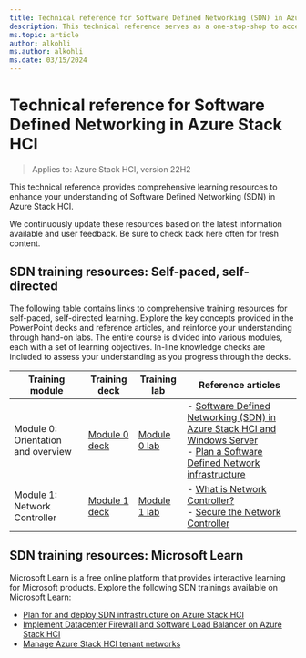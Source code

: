 ```yaml
---
title: Technical reference for Software Defined Networking (SDN) in Azure Stack HCI.
description: This technical reference serves as a one-stop-shop to access learning resources available for SDN.
ms.topic: article
author: alkohli
ms.author: alkohli
ms.date: 03/15/2024
---
```


# Technical reference for Software Defined Networking in Azure Stack HCI

> Applies to: Azure Stack HCI, version 22H2

This technical reference provides comprehensive learning resources to enhance your understanding of Software Defined Networking (SDN) in Azure Stack HCI.

We continuously update these resources based on the latest information available and user feedback. Be sure to check back here often for fresh content.

## SDN training resources: Self-paced, self-directed

The following table contains links to comprehensive training resources for self-paced, self-directed learning. Explore the key concepts provided in the PowerPoint decks and reference articles, and reinforce your understanding through hand-on labs. The entire course is divided into various modules, each with a set of learning objectives. In-line knowledge checks are included to assess your understanding as you progress through the decks.

| Training module | Training deck | Training lab | Reference articles |
|--|--|--|--|
| Module 0: Orientation and overview | [Module 0 deck](https://github.com/Azure-Samples/AzureStackHCI/blob/main/sdn-training/AzureStackHCI_SDN_Training_M0_Overview.pptx) | [Module 0 lab](https://github.com/Azure-Samples/AzureStackHCI/blob/main/sdn-training/AzureStackHCI_SDN_Training_Lab_M0_Overview.pdf)| - [Software Defined Networking (SDN) in Azure Stack HCI and Windows Server](../concepts/software-defined-networking.md) <br> - [Plan a Software Defined Network infrastructure](../concepts/plan-software-defined-networking-infrastructure.md) |
| Module 1: Network Controller | [Module 1 deck](https://github.com/Azure-Samples/AzureStackHCI/blob/main/sdn-training/AzureStackHCI_SDN_Training_M1_Network_Controller.pptx)| [Module 1 lab](https://github.com/Azure-Samples/AzureStackHCI/blob/main/sdn-training/AzureStackHCI_SDN_Training_Lab_M1_Network_Controller.pdf) | - [What is Network Controller?](../concepts/network-controller-overview.md) <br> - [Secure the Network Controller](./nc-security.md) |

## SDN training resources: Microsoft Learn

Microsoft Learn is a free online platform that provides interactive learning for Microsoft products. Explore the following SDN trainings available on Microsoft Learn:

- [Plan for and deploy SDN infrastructure on Azure Stack HCI](/training/modules/plan-deploy-sdn-infrastructure/)
- [Implement Datacenter Firewall and Software Load Balancer on Azure Stack HCI](/training/modules/implement-firewall-load-balancer/)
- [Manage Azure Stack HCI tenant networks](/training/modules/manage-azure-stack-hci-tenant-networks/)